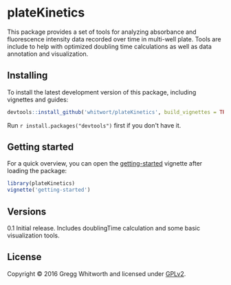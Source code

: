 # plateKinetics

This package provides a set of tools for analyzing absorbance and fluorescence intensity data recorded over time in multi-well plate. Tools are include to help with optimized doubling time calculations as well as data annotation and visualization.

## Installing

To install the latest development version of this package, including vignettes and guides:

```r
devtools::install_github('whitwort/plateKinetics', build_vignettes = TRUE)
```

Run `r install.packages("devtools")` first if you don't have it.

## Getting started

For a quick overview, you can open the [getting-started](vignettes/getting-started.Rmd) vignette after loading the package:

```r
library(plateKinetics)
vignette('getting-started')
```

## Versions

0.1 Initial release.  Includes doublingTime calculation and some basic visualization tools.

## License

Copyright © 2016 Gregg Whitworth and licensed under [GPLv2](https://www.gnu.org/licenses/old-licenses/gpl-2.0.en.html).
